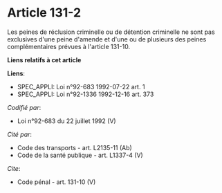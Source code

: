 # Article 131-2

Les peines de réclusion criminelle ou de détention criminelle ne sont pas exclusives d'une peine d'amende et d'une ou de
plusieurs des peines complémentaires prévues à l'article 131-10.

**Liens relatifs à cet article**

**Liens**:

  - SPEC_APPLI: Loi n°92-683 1992-07-22 art. 1
  - SPEC_APPLI: Loi n°92-1336 1992-12-16 art. 373

_Codifié par_:

  - Loi n°92-683 du 22 juillet 1992 (V)

_Cité par_:

  - Code des transports - art. L2135-11 (Ab)
  - Code de la santé publique - art. L1337-4 (V)

_Cite_:

  - Code pénal - art. 131-10 (V)
